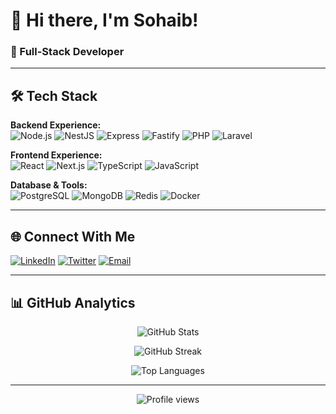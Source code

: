 <!--
**Ksohaib16/ksohaib16** is a ✨ _special_ ✨ repository because its `README.md` (this file) appears on your GitHub profile.

Here are some ideas to get you started:

- 🔭 I’m currently working on ..
- 🌱 I’m currently learning ...
- 👯 I’m looking to collaborate on ...
- 🤔 I’m looking for help with ...
- 💬 Ask me about ...
- 📫 How to reach me: ...
- 😄 Pronouns: ...
- ⚡ Fun fact: ...
-->

# 👋 Hi there, I'm Sohaib!

### 🚀 Full-Stack Developer
---

## 🛠️ Tech Stack

**Backend Experience:**  
![Node.js](https://img.shields.io/badge/Node.js-43853D?style=for-the-badge&logo=node.js&logoColor=white)
![NestJS](https://img.shields.io/badge/NestJS-E0234E?style=for-the-badge&logo=nestjs&logoColor=white)
![Express](https://img.shields.io/badge/Express-000000?style=for-the-badge&logo=express&logoColor=white)
![Fastify](https://img.shields.io/badge/Fastify-000000?style=for-the-badge&logo=fastify&logoColor=white)
![PHP](https://img.shields.io/badge/PHP-777BB4?style=for-the-badge&logo=php&logoColor=white)
![Laravel](https://img.shields.io/badge/Laravel-FF2D20?style=for-the-badge&logo=laravel&logoColor=white)

**Frontend Experience:**  
![React](https://img.shields.io/badge/React-20232A?style=for-the-badge&logo=react&logoColor=61DAFB)
![Next.js](https://img.shields.io/badge/Next.js-000000?style=for-the-badge&logo=next.js&logoColor=white)
![TypeScript](https://img.shields.io/badge/TypeScript-007ACC?style=for-the-badge&logo=typescript&logoColor=white)
![JavaScript](https://img.shields.io/badge/JavaScript-F7DF1E?style=for-the-badge&logo=javascript&logoColor=black)

**Database & Tools:**  
![PostgreSQL](https://img.shields.io/badge/PostgreSQL-316192?style=for-the-badge&logo=postgresql&logoColor=white)
![MongoDB](https://img.shields.io/badge/MongoDB-4EA94B?style=for-the-badge&logo=mongodb&logoColor=white)
![Redis](https://img.shields.io/badge/Redis-DC382D?style=for-the-badge&logo=redis&logoColor=white)
![Docker](https://img.shields.io/badge/Docker-2496ED?style=for-the-badge&logo=docker&logoColor=white)

---

## 🌐 Connect With Me

[![LinkedIn](https://img.shields.io/badge/LinkedIn-0077B5?style=for-the-badge&logo=linkedin&logoColor=white)](https://linkedin.com/in/hiajayy)
[![Twitter](https://img.shields.io/badge/Twitter-1DA1F2?style=for-the-badge&logo=twitter&logoColor=white)](https://x.com/hiajayy)
[![Email](https://img.shields.io/badge/Email-D14836?style=for-the-badge&logo=gmail&logoColor=white)](mailto:YoSohaibk@gmail.com)

---

## 📊 GitHub Analytics

<div align="center">

![GitHub Stats](https://github-readme-stats.vercel.app/api?username=ksohaib16&theme=tokyonight&hide_border=true&include_all_commits=true&count_private=true)

![GitHub Streak](https://github-readme-streak-stats.herokuapp.com/?user=ksohaib16&theme=tokyonight&hide_border=true)

![Top Languages](https://github-readme-stats.vercel.app/api/top-langs/?username=ksohaib16&theme=tokyonight&hide_border=true&include_all_commits=true&count_private=true&layout=compact)

</div>

---

<div align="center">
  <img src="https://komarev.com/ghpvc/?username=ksohaib16&label=Profile%20views&color=0e75b6&style=flat" alt="Profile views" />
</div>

